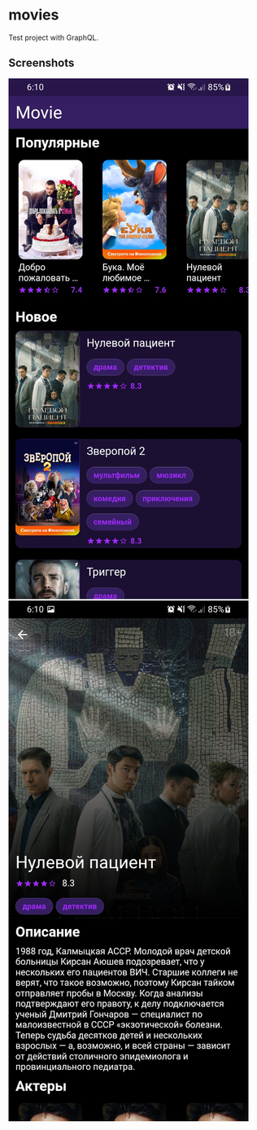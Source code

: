 # movies

Test project with GraphQL.

## Screenshots

<img src="https://raw.githubusercontent.com/bytes7bytes7/movie/master/screenshots/main.jpg">

<img src="https://raw.githubusercontent.com/bytes7bytes7/movie/master/screenshots/movie_info.jpg">
